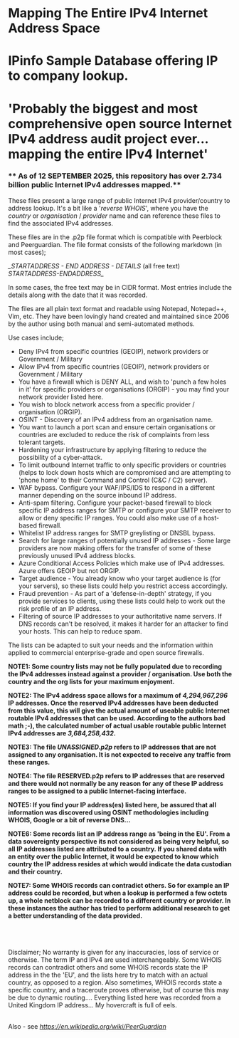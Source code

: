 # Mapping The Entire IPv4 Internet Address Space
# IPinfo Sample Database offering IP to company lookup.
# 'Probably the biggest and most comprehensive open source Internet IPv4 address audit project ever... mapping the entire IPv4 Internet'

### ** As of 12 SEPTEMBER 2025, this repository has over 2.734 billion public Internet IPv4 addresses mapped.**

These files present a large range of public Internet IPv4 provider/country to address lookup.
It's a bit like a '*reverse WHOIS*', where you have the *country* or *organisation* / *provider* name and can reference these files to find the associated IPv4 addresses.

These files are in the .p2p file format which is compatible with Peerblock and Peerguardian.
The file format consists of the following markdown (in most cases);

*_STARTADDRESS - END ADDRESS - DETAILS* (all free text) *STARTADDRESS-ENDADDRESS_*

In some cases, the free text may be in CIDR format. Most entries include the details along with the date that it was recorded.

The files are all plain text format and readable using Notepad, Notepad++, Vim, etc.
They have been lovingly hand created and maintained since 2006 by the author using both manual and semi-automated methods.

Use cases include;
* Deny IPv4 from specific countries (GEOIP), network providers or Government / Military
* Allow IPv4 from specific countries (GEOIP), network providers or Government / Military
* You have a firewall which is DENY ALL, and wish to 'punch a few holes in it' for specific providers or organisations (ORGIP) - you may find your network provider listed here.
* You wish to block network access from a specific provider / organisation (ORGIP).
* OSINT - Discovery of an IPv4 address from an organisation name.
* You want to launch a port scan and ensure certain organisations or countries are excluded to reduce the risk of complaints from less tolerant targets.
* Hardening your infrastructure by applying filtering to reduce the possibility of a cyber-attack.
* To limit outbound Internet traffic to only specific providers or countries (helps to lock down hosts which are compromised and are attempting to 'phone home' to their Command and Control (C&C / C2) server).
* WAF bypass. Configure your WAF/IPS/IDS to respond in a different manner depending on the source inbound IP address.
* Anti-spam filtering. Configure your packet-based firewall to block specific IP address ranges for SMTP or configure your SMTP receiver to allow or deny specific IP ranges. You could also make use of a host-based firewall.
* Whitelist IP address ranges for SMTP greylisting or DNSBL bypass.
* Search for large ranges of potentially unused IP addresses - Some large providers are now making offers for the transfer of some of these previously unused IPv4 address blocks.
* Azure Conditional Access Policies which make use of IPv4 addresses. Azure offers GEOIP but not ORGIP.
* Target audience - You already know who your target audience is (for your servers), so these lists could help you restrict access accordingly.
* Fraud prevention - As part of a 'defense-in-depth' strategy, if you provide services to clients, using these lists could help to work out the risk profile of an IP address.
* Filtering of source IP addresses to your authoritative name servers. If DNS records can't be resolved, it makes it harder for an attacker to find your hosts. This can help to reduce spam.

The lists can be adapted to suit your needs and the information within applied to commercial enterprise-grade and open source firewalls.

**NOTE1: Some country lists may not be fully populated due to recording the IPv4 addresses instead against a provider / organisation. Use both the country and the org lists for your maximum enjoyment.**

**NOTE2: The IPv4 address space allows for a maximum of _4,294,967,296_ IP addresses. Once the reserved IPv4 addresses have been deducted from this value, this will give the actual amount of useable public Internet routable IPv4 addresses that can be used. According to the authors bad math ;-), the calculated number of actual usable routable public Internet IPv4 addresses are _3,684,258,432_.**

**NOTE3: The file _UNASSIGNED.p2p_ refers to IP addresses that are not assigned to any organisation. It is not expected to receive any traffic from these ranges.**

**NOTE4: The file RESERVED.p2p refers to IP addresses that are reserved and there would not normally be any reason for any of these IP address ranges to be assigned to a public Internet-facing interface.**

**NOTE5: If you find your IP address(es) listed here, be assured that all information was discovered using OSINT methodologies including WHOIS, Google or a bit of reverse DNS...**

**NOTE6: Some records list an IP address range as 'being in the EU'. From a data sovereignty perspective its not considered as being very helpful, so all IP addresses listed are attributed to a country. If you shared data with an entity over the public Internet, it would be expected to know which country the IP address resides at which would indicate the data custodian and their country.**

**NOTE7: Some WHOIS records can contradict others. So for example an IP address could be recorded, but when a lookup is performed a few octets up, a whole netblock can be recorded to a different country or provider. In these instances the author has tried to perform additional research to get a better understanding of the data provided.**



<br><br><br>
Disclaimer; No warranty is given for any inaccuracies, loss of service or otherwise. The term IP and IPv4 are used interchangeably.  Some WHOIS records can contradict others and some WHOIS records state the IP address in the the 'EU', and the lists here try to match with an actual country, as opposed to a region. Also sometimes, WHOIS records state a specific country, and a traceroute proves otherwise, but of course this may be due to dynamic routing.... Everything listed here was recorded from a United Kingdom IP address... My hovercraft is full of eels.
<br><br>

Also - see _https://en.wikipedia.org/wiki/PeerGuardian_